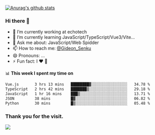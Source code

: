 [![Anurag's github stats](https://github-readme-stats.vercel.app/api?username=gideonsenku)](https://github.com/anuraghazra/github-readme-stats)
### Hi there 👋
- 🔭 I’m currently working at echotech
- 🌱 I’m currently learning JavaScript/TypeScript/Vue3/Vite...
- 💬 Ask me about: JavaScript/Web Spidder 
- 📫 How to reach me: [@Gideon_Senku](https://t.me/Gideon_Senku)
- 😄 Pronouns: ...
- ⚡ Fun fact: I ❤️ 🎵

📊 **This week I spent my time on**
<!--START_SECTION:waka-->

```txt
Vue.js       3 hrs 13 mins   ████████▓░░░░░░░░░░░░░░░░   34.78 %
TypeScript   2 hrs 42 mins   ███████▒░░░░░░░░░░░░░░░░░   29.18 %
JavaScript   1 hr 16 mins    ███▒░░░░░░░░░░░░░░░░░░░░░   13.71 %
JSON         38 mins         █▓░░░░░░░░░░░░░░░░░░░░░░░   06.82 %
Python       30 mins         █▒░░░░░░░░░░░░░░░░░░░░░░░   05.48 %
```

<!--END_SECTION:waka-->


### Thank you for the visit.
![](http://profile-counter.glitch.me/gideonsenku/count.svg)
<!--
**GideonSenku/GideonSenku** is a ✨ _special_ ✨ repository because its `README.md` (this file) appears on your GitHub profile.

Here are some ideas to get you started:

- 🔭 I’m currently working on ...
- 🌱 I’m currently learning ...
- 👯 I’m looking to collaborate on ...
- 🤔 I’m looking for help with ...
- 💬 Ask me about ...
- 📫 How to reach me: ...
- 😄 Pronouns: ...
- ⚡ Fun fact: ...
-->
